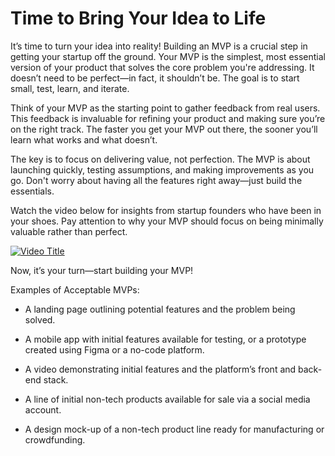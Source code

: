 # Time to Bring Your Idea to Life

It’s time to turn your idea into reality! Building an MVP is a crucial step in getting your startup off the ground. Your MVP is the simplest, most essential version of your product that solves the core problem you're addressing. It doesn’t need to be perfect—in fact, it shouldn’t be. The goal is to start small, test, learn, and iterate.

Think of your MVP as the starting point to gather feedback from real users. This feedback is invaluable for refining your product and making sure you’re on the right track. The faster you get your MVP out there, the sooner you’ll learn what works and what doesn’t.

The key is to focus on delivering value, not perfection. The MVP is about launching quickly, testing assumptions, and making improvements as you go. Don't worry about having all the features right away—just build the essentials.

Watch the video below for insights from startup founders who have been in your shoes. Pay attention to why your MVP should focus on being minimally valuable rather than perfect.

[![Video Title](https://img.youtube.com/vi/dzwUfKuDQVs/0.jpg)](https://youtu.be/dzwUfKuDQVs)

Now, it’s your turn—start building your MVP!

Examples of Acceptable MVPs:

- A landing page outlining potential features and the problem being solved.

- A mobile app with initial features available for testing, or a prototype created using Figma or a no-code platform.

- A video demonstrating initial features and the platform’s front and back-end stack.

- A line of initial non-tech products available for sale via a social media account.

- A design mock-up of a non-tech product line ready for manufacturing or crowdfunding.